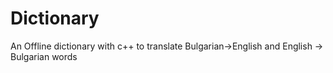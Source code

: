 # Dictionary
An Offline dictionary with c++ to translate Bulgarian->English and English -> Bulgarian words
